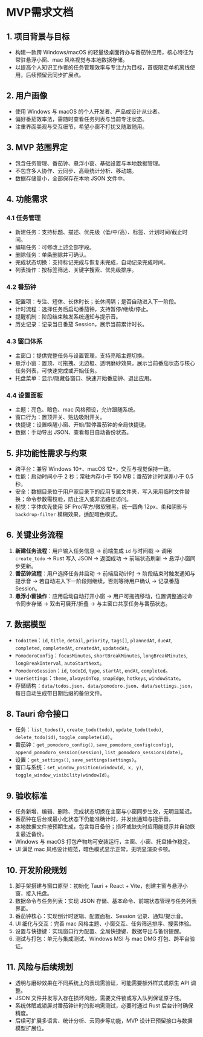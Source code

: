 # MVP需求文档

## 1. 项目背景与目标
- 构建一款跨 Windows/macOS 的轻量级桌面待办与番茄钟应用，核心特征为常驻悬浮小窗、mac 风格视觉与本地数据存储。
- 以提高个人知识工作者的任务管理效率与专注力为目标，首版限定单机离线使用，后续预留云同步扩展点。

## 2. 用户画像
- 使用 Windows 与 macOS 的个人开发者、产品或设计从业者。
- 偏好番茄效率法，需随时查看任务列表与当前专注状态。
- 注重界面美观与交互细节，希望小窗不打扰又随取随用。

## 3. MVP 范围界定
- 包含任务管理、番茄钟、悬浮小窗、基础设置与本地数据管理。
- 不包含多人协作、云同步、高级统计分析、移动端。
- 数据存储量小，全部保存在本地 JSON 文件中。

## 4. 功能需求
### 4.1 任务管理
- 新建任务：支持标题、描述、优先级（低/中/高）、标签、计划时间/截止时间。
- 编辑任务：可修改上述全部字段。
- 删除任务：单条删除并可确认。
- 完成状态切换：支持标记完成与恢复未完成，自动记录完成时间。
- 列表操作：按标签筛选、关键字搜索、优先级排序。

### 4.2 番茄钟
- 配置项：专注、短休、长休时长；长休间隔；是否自动进入下一阶段。
- 计时流程：选择任务后启动番茄钟，支持暂停/继续/停止。
- 提醒机制：阶段结束触发系统通知与提示音。
- 历史记录：记录当日番茄 Session，展示当前累计时长。

### 4.3 窗口体系
- 主窗口：提供完整任务与设置管理，支持亮暗主题切换。
- 悬浮小窗：置顶、可拖拽、无边框、透明磨砂效果，展示当前番茄状态与核心任务列表，可快速完成或开始任务。
- 托盘菜单：显示/隐藏各窗口、快速开始番茄钟、退出应用。

### 4.4 设置面板
- 主题：亮色、暗色、mac 风格预设，允许跟随系统。
- 窗口行为：置顶开关、贴边吸附开关。
- 快捷键：设置唤醒小窗、开始/暂停番茄钟的全局快捷键。
- 数据：手动导出 JSON、查看每日自动备份状态。

## 5. 非功能性需求与约束
- 跨平台：兼容 Windows 10+、macOS 12+，交互与视觉保持一致。
- 性能：启动时间小于 2 秒；常驻内存小于 150 MB；番茄钟计时误差小于 0.5 秒。
- 安全：数据目录位于用户家目录下的应用专属文件夹，写入采用临时文件替换；命令参数需校验，防止注入或非法路径访问。
- 视觉：字体优先使用 SF Pro/苹方/微软雅黑，统一圆角 12px、柔和阴影与 `backdrop-filter` 模糊效果，适配暗色模式。

## 6. 关键业务流程
1. **新建任务流程**：用户输入任务信息 → 前端生成 `id` 与时间戳 → 调用 `create_todo` → Rust 写入 JSON → 返回成功 → 前端状态刷新 → 悬浮小窗同步更新。
2. **番茄钟流程**：用户选择任务并启动 → 前端启动计时 → 阶段结束时触发通知与提示音 → 若自动进入下一阶段则继续，否则等待用户确认 → 记录番茄 Session。
3. **悬浮小窗操作**：应用启动自动打开小窗 → 用户可拖拽移动，位置调整通过命令同步存储 → 双击可展开/折叠 → 与主窗口共享任务与番茄状态。

## 7. 数据模型
- `TodoItem`：`id`, `title`, `detail`, `priority`, `tags[]`, `plannedAt`, `dueAt`, `completed`, `completedAt`, `createdAt`, `updatedAt`。
- `PomodoroConfig`：`focusMinutes`, `shortBreakMinutes`, `longBreakMinutes`, `longBreakInterval`, `autoStartNext`。
- `PomodoroSession`：`id`, `todoId`, `type`, `startAt`, `endAt`, `completed`。
- `UserSettings`：`theme`, `alwaysOnTop`, `snapEdge`, `hotkeys`, `windowState`。
- 存储结构：`data/todos.json`、`data/pomodoro.json`、`data/settings.json`，每日自动生成带日期后缀的备份文件。

## 8. Tauri 命令接口
- 任务：`list_todos()`, `create_todo(todo)`, `update_todo(todo)`, `delete_todo(id)`, `toggle_complete(id)`。
- 番茄钟：`get_pomodoro_config()`, `save_pomodoro_config(config)`, `append_pomodoro_session(session)`, `list_pomodoro_sessions(date)`。
- 设置：`get_settings()`, `save_settings(settings)`。
- 窗口与系统：`set_window_position(windowId, x, y)`, `toggle_window_visibility(windowId)`。

## 9. 验收标准
- 任务新增、编辑、删除、完成状态切换在主窗与小窗同步生效，无明显延迟。
- 番茄钟在后台或最小化状态下仍能准确计时，并发出通知与提示音。
- 本地数据文件按预期生成，包含每日备份；损坏或缺失时应用能提示并自动恢复最近备份。
- Windows 与 macOS 打包产物均可安装运行，主窗、小窗、托盘操作稳定。
- UI 满足 mac 风格设计规范，暗色模式显示正常，无明显渲染卡顿。

## 10. 开发阶段规划
1. 脚手架搭建与窗口原型：初始化 Tauri + React + Vite，创建主窗与悬浮小窗，接入托盘。
2. 数据命令与任务列表：实现 JSON 存储、基本命令、前端状态管理与任务列表界面。
3. 番茄钟核心：实现倒计时逻辑、配置面板、Session 记录、通知/提示音。
4. UI 细化与交互：完善 mac 风格主题、小窗交互、任务筛选排序、搜索体验。
5. 设置与快捷键：实现窗口行为配置、全局快捷键、数据导出与备份提醒。
6. 测试与打包：单元与集成测试、Windows MSI 与 mac DMG 打包、跨平台验证。

## 11. 风险与后续规划
- 透明与磨砂效果在不同系统上的表现需验证，可能需要额外样式或原生 API 调整。
- JSON 文件并发写入存在损坏风险，需要文件锁或写入队列保证原子性。
- 系统休眠或锁屏对番茄钟计时的影响需测试，必要时通过 Rust 后台计时确保精度。
- 后续可扩展多语言、统计分析、云同步等功能，MVP 设计已预留接口与数据模型扩展位。
